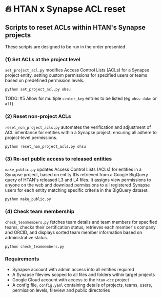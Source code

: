 # 🔥 HTAN x Synapse ACL reset
## Scripts to reset ACLs within HTAN's Synapse projects

These scripts are designed to be run in the order presented

### (1) Set ACLs at the project level

`set_project_acl.py` modifies Access Control Lists (ACLs) for a Synapse project entity, setting custom permissions for specified users or teams based on predefined permission levels.

```
python set_project_acl.py ohsu
```

TODO: #5 Allow for multiple `center_key` entries to be listed (eg `ohsu duke` or `all`)

### (2) Reset non-project ACLs

`reset_non_project_acls.py` automates the verification and adjustment of ACL inheritance for entities within a Synapse project, ensuring all adhere to project-level permissions.

```
python reset_non_project_acls.py ohsu
```

### (3) Re-set public access to released entities

`make_public.py` updates Access Control Lists (ACLs) for entities in a Synapse project, based on entity IDs retrieved from a Google BigQuery query of HTAN's released L3 and L4 files. It assigns view permissions to anyone on the web and download permissions to all registered Synapse users for each entity matching specific criteria in the BigQuery dataset.

```
python make_public.py
```

### (4) Check team membership

`check_teammembers.py` fetches team details and team members for specified teams, checks their certification status, retrieves each member's company and ORCID, and displays sorted team member information based on administrative status.

```
python check_teammembers.py
```

### Requirements

- Synapse account with admin access into all entities required
- A Synapse fileview scoped to all files and folders within target projects
- Google Cloud account with access to the `htan-dcc` project
- A config file, `config.yaml` containing details of projects, teams, users, permission levels, fileview and public directories 
